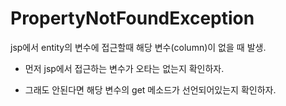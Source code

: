 # PropertyNotFoundException

jsp에서 entity의 변수에 접근할때 해당 변수(column)이 없을 때 발생.

- 먼저 jsp에서 접근하는 변수가 오타는 없는지 확인하자.

- 그래도 안된다면 해당 변수의 get 메소드가 선언되어있는지 확인하자.